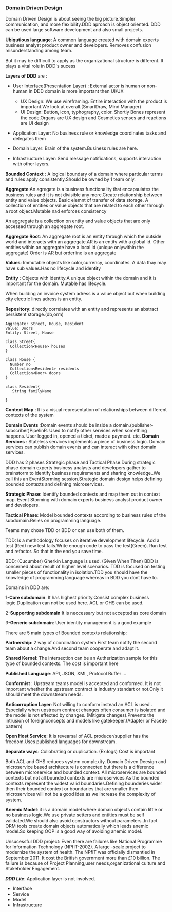 ### Domain Driven Design

Domain Driven Design is about seeing the big picture.Simpler communication, and more flexibility.DDD aproach is object oriented. DDD can be used  large software development and also small projects.

__Ubiqutious language__: A common language created with domain experts business analyst product owner and developers. Removes confusion misunderstanding among team.

But it may be difficult to apply as the organizational structure is different. It plays a vital role in DDD's sucess

__Layers of DDD__ are :
- User Interface(Presentation Layer) : External actor is human or non-human In DDD domain is more important then UI/UX

  - UX Design: We use wireframing. Entire  interaction with the product is important.We look at overall.(SmartDraw, Mind Manager)
  - UI Design: Button, icon, typhography, color. Shortly Bones represent the code.Organs are UX design and Cosmetics senses and reactions are UI design

- Application Layer: No business rule or knowledge coordinates tasks and delegates them
- Domain Layer: Brain of the system.Business rules are here.
- Infrastructure Layer: Send message notifications, supports interaction with other layers.

__Bounded Context__ : A logical boundary of a domain where particular terms and rules apply consistently.Should be owned by 1 team only.

__Aggregate__:An agregate is a business functionality that encapsulates the business rules and it is not divisible any more.Create relationship between entity and value objects. Basic elemnt of transfer of data storage. A collection of entities or value objects that are related to each other through a root object.Mutable nad enforces consistency

An aggregate is a collection on entity and value objects that are only accessed through an aggregate root. 

__Aggregate Root__: An aggregate root is an entity through which the outside world and interacts with an aggregate.AR is an entity with a global id. Other entities within an aggregate have a local id (unique onlywithin the aggregate) Order is AR but orderline is an aggregate


__Values__: Immutable objects like color,currency, coordinates. A data thay may have sub values.Has no lifecycle and identity

__Entity__ : Objects with identity.A unique object within the domain and it is important for the domain. Mutable has lifecycle.

When building an invoice system adress is a value object but when building city electric lines adress is an entity.

__Repository__: directly correlates with an entity and represents an abstract persistent storage.(db,orm)

```
Aggregate: Street, House, Resident
Value: Doors
Entity: Street, House 

class Street{
  Collection<House> houses
}

class House {
  Number no
  Collection<Resident> residents
  Collection<Door> doors
}

class Resident{
   String familyName

}

```


__Context Map__ : It is a visual representation of relationships between different contexts of the system

__Domain Events__ :Domain events should be inside a domain.(publisher-subscriber)PipelinR. Used to notify other services when something happens. User logged in, opened a ticket, made a payment. etc.
__Domain Services__ : Stateless services implements a piece of business logic. Domain services can publish domain events and can interact with other domain services.


DDD has 2 phases Strategic phase and Tactical Phase.During strategic phase domain experts business analysts and developers gather  to brainstorm to identify business requirements and sharing knowledge..We call this an EventStorming session.Strategic domain design helps defining bounded contexts and defining microservices.

__Strategic Phase__: Identify bounded contexts and map them out in context map. Event Storming with domain experts business analyst product owner and developers.

__Tactical Phase__: Model bounded contexts according to business rules of the subdomain.Relies on programming language.

Teams may chose TDD or BDD or can use both of them.

TDD: Is a methodology focuses on iterative development lifecycle. Add a test (Red) new test fails.Write enough code to pass the test(Green). Run test and refactor. So that in the end you save time.

BDD: (Cucumber) Gherkin Language is used. (Given When Then) BDD is concerned about result of higher level scenarios. TDD is focused on testing smaller pieces of functionality in isolation.TDD you should have the knowledge of programming language whereas in BDD you dont have to.

Domains in DDD are:

1-__Core subdomain__: It has highest priority.Consist complex business logic.Duplication can not be used here. ACL or OHS can be used.

2-__Supporting subdomain__:It is neccessary but not accepted as core domain 

3-__Generic subdomain__: User identity management is a good example




There are 5 main types of Bounded contexts relationship:

__Partnership__: 2 way of coordination system.First team notify the second team about a change.And second team cooperate and adapt it.

__Shared Kernel__: The intersection can be an Autherization sample for this type of bounded contexts. The cost is important here


__Published Language__: API, JSON, XML, Protocol Buffer ...

__Conformist__ : Upstream teams model is accepted and conformed. It is not important whether the upstream contract is industry standart or not.Only it should meet the downstream needs.

__Anticorruption Layer__: Not willing to conform instead  an ACL is used . Especially when upstream contract changes often consumer is isolated and the model is not effected by changes. (Mitigate changes).Prevents the intrusion of foreignconcepts and models like gatekeeper.(Adapter or Facede pattern)

__Open Host Service__: It is revearsal of ACL producer/supplier has the freedom.Uses published languages for downstream.


__Separate ways__: Collobrating or duplication. (Ex:logs) Cost is important



Both ACL and OHS reduces system complexity.
Domain Driven Deesign and microservice based architecture is connected but there is a difference between microservice and bounded context. All microservices are bounded contexts but not all bounded contexts are microservices.As the bounded contexts represent the widest valid boundaries.Defining bounderies wider then their bounded context or boundaries that are smaller then microservices will not be a good idea.as we increase the complexity of system.





__Anemic Model__: it is a domain model where domain objects contain little or no business logic.We use private setters and entities must be self validated.We should also avoid constructors without parameters..In fact ORM tools create domain objects automatically which leads anemic model.So keeping OOP is a good way of avoiding anemic model.

Unsucessful DDD  project:
Even there are failures like National Programme for Information Technology (NPfIT-2002). A large -scale project to modernize the system of health. The NPfIT was officially dismantled in September 2011. It cost the British government more than £10 billion. The failure is because of Project Planning,user needs,organizational culture  and Stakeholder Engagement.



___DDD Lite___:   Application layer is not involved.

- Interface
- Service
- Model
- Infrastructure

